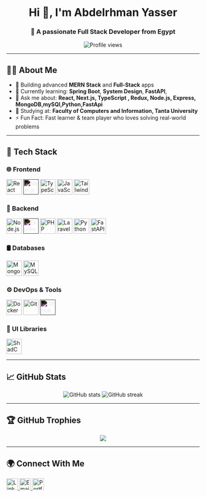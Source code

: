 <h1 align="center">Hi 👋, I'm Abdelrhman Yasser</h1>
<h3 align="center">🚀 A passionate Full Stack Developer from Egypt</h3>

<p align="center">
  <img src="https://komarev.com/ghpvc/?username=abdelrhman-arfat&label=Profile%20views&color=0e75b6&style=flat" alt="Profile views" />
</p>

---

## 🧑‍💻 About Me

- 🔭 Building advanced **MERN Stack** and **Full-Stack** apps
- 🌱 Currently learning: **Spring Boot**, **System Design**, **FastAPI**, 
- 💬 Ask me about: **React, Next.js, TypeScript , Redux, Node.js, Express, MongoDB,mySQl,Python,FastApi** 
- 🏫 Studying at: **Faculty of Computers and Information, Tanta University**
- ⚡ Fun Fact: Fast learner & team player who loves solving real-world problems

---

## 🚀 Tech Stack

### 🌐 Frontend
<p>
  <img src="https://cdn.jsdelivr.net/gh/devicons/devicon/icons/react/react-original.svg" width="40" alt="React"/>
  <img src="https://cdn.jsdelivr.net/gh/devicons/devicon/icons/nextjs/nextjs-original.svg" width="40" alt="Next.js" style="filter: invert(1);"/>
  <img src="https://cdn.jsdelivr.net/gh/devicons/devicon/icons/typescript/typescript-original.svg" width="40" alt="TypeScript"/>
  <img src="https://cdn.jsdelivr.net/gh/devicons/devicon/icons/javascript/javascript-original.svg" width="40" alt="JavaScript"/>
 <img src="https://cdn.jsdelivr.net/gh/devicons/devicon@latest/icons/tailwindcss/tailwindcss-original.svg" width="40" alt="Tailwindcss" />
          
</p>

### 🧠 Backend
<p>
  <img src="https://cdn.jsdelivr.net/gh/devicons/devicon/icons/nodejs/nodejs-original.svg" width="40" alt="Node.js"/>
  <img src="https://cdn.jsdelivr.net/gh/devicons/devicon/icons/express/express-original.svg" width="40" alt="Express.js" style="filter: invert(1);"/>
  <img src="https://cdn.jsdelivr.net/gh/devicons/devicon@latest/icons/threedsmax/threedsmax-original.svg"  width="40" alt="PHP" />
  <img src="https://cdn.jsdelivr.net/gh/devicons/devicon@latest/icons/threedsmax/threedsmax-original.svg"   width="40" alt="Laravel" />
  <img src="https://cdn.jsdelivr.net/gh/devicons/devicon/icons/python/python-original.svg" width="40" alt="Python"/>
  <img src="https://cdn.jsdelivr.net/gh/devicons/devicon/icons/fastapi/fastapi-original.svg" width="40" alt="FastAPI"/>
  </p>

### 🛢️ Databases
<p>
  <img src="https://cdn.jsdelivr.net/gh/devicons/devicon/icons/mongodb/mongodb-original.svg" width="40" alt="MongoDB"/>
  <img src="https://cdn.jsdelivr.net/gh/devicons/devicon/icons/mysql/mysql-original.svg" width="40" alt="MySQL"/>
</p>

### ⚙️ DevOps & Tools
<p>
  <img src="https://cdn.jsdelivr.net/gh/devicons/devicon/icons/docker/docker-original.svg" width="40" alt="Docker"/>
  <img src="https://cdn.jsdelivr.net/gh/devicons/devicon/icons/git/git-original.svg" width="40" alt="Git"/>
  <img src="https://cdn.jsdelivr.net/gh/devicons/devicon/icons/github/github-original.svg" width="40" alt="GitHub" style="filter: invert(1);"/>
</p>

### 🧩 UI Libraries
<p>
  <img src="https://avatars.githubusercontent.com/u/139895814?s=200&v=4" width="40" alt="ShadCN UI"/>
</p>

---

## 📈 GitHub Stats

<p align="center">
  <img src="https://github-readme-stats.vercel.app/api?username=abdelrhman-arfat&show_icons=true&theme=radical" alt="GitHub stats" />
  <img src="https://github-readme-streak-stats.herokuapp.com/?user=abdelrhman-arfat&theme=radical" alt="GitHub streak"/>
</p>

---

## 🏆 GitHub Trophies

<p align="center">
  <img src="https://github-profile-trophy.vercel.app/?username=abdelrhman-arfat&theme=onedark" />
</p>

---

## 🌍 Connect With Me

<p align="left">
  <a href="https://www.linkedin.com/in/abdo-yasser-946493221" target="_blank">
    <img src="https://cdn.jsdelivr.net/gh/devicons/devicon/icons/linkedin/linkedin-original.svg" width="30" alt="LinkedIn"/>
  </a>
<a href="mailto:abdoarfat2006@gmail.com">
  <img src="https://cdn-icons-png.flaticon.com/512/732/732200.png" width="30" alt="Email"/>
</a>

  <a href="https://abdoyasser.vercel.app" target="_blank">
    <img src="https://cdn-icons-png.flaticon.com/512/841/841364.png" width="30" alt="Portfolio"/>
  </a>
</p>
